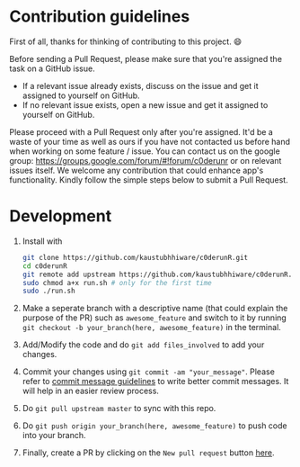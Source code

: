 # Contribution guidelines

First of all, thanks for thinking of contributing to this project. :smile:

Before sending a Pull Request, please make sure that you're assigned the task on a GitHub issue.

- If a relevant issue already exists, discuss on the issue and get it assigned to yourself on GitHub.
- If no relevant issue exists, open a new issue and get it assigned to yourself on GitHub.

Please proceed with a Pull Request only after you're assigned. It'd be a waste of your time as well as ours if you have not contacted us before hand when working on some feature / issue. You can contact us on the google group: https://groups.google.com/forum/#!forum/c0derunr or on relevant issues itself. We welcome any contribution that could enhance app's functionality. Kindly follow the simple steps below to submit a Pull Request.

# Development

1) Install with

    ```sh
    git clone https://github.com/kaustubhhiware/c0derunR.git
    cd c0derunR
    git remote add upstream https://github.com/kaustubhhiware/c0derunR.git
    sudo chmod a+x run.sh # only for the first time
    sudo ./run.sh
    ```

2) Make a seperate branch with a descriptive name (that could explain the purpose of the PR) such as `awesome_feature` and switch to it by running `git checkout -b your_branch(here, awesome_feature)` in the terminal.

3) Add/Modify the code and do `git add files_involved` to add your changes.

4) Commit your changes using `git commit -am "your_message"`. Please refer to [commit message guidelines](https://chris.beams.io/posts/git-commit/) to write better commit messages. It will help in an easier review process.

5) Do `git pull upstream master` to sync with this repo.

6) Do `git push origin your_branch(here, awesome_feature)` to push code into your branch.

7) Finally, create a PR by clicking on the `New pull request` button [here](https://github.com/kaustubhhiware/c0derunR/pulls).
